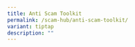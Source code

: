 ```yaml
---
title: Anti Scam Toolkit
permalink: /scam-hub/anti-scam-toolkit/
variant: tiptap
description: ""
---
```

<p></p>
